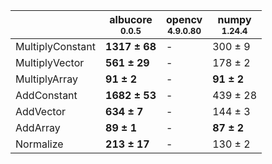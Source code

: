 |                |albucore<br><small>0.0.5</small>|opencv<br><small>4.9.0.80</small>|numpy<br><small>1.24.4</small>|
|----------------|--------------------------------|---------------------------------|------------------------------|
|MultiplyConstant|**1317 ± 68**                   |-                                |300 ± 9                       |
|MultiplyVector  |**561 ± 29**                    |-                                |178 ± 2                       |
|MultiplyArray   |**91 ± 2**                      |-                                |**91 ± 2**                    |
|AddConstant     |**1682 ± 53**                   |-                                |439 ± 28                      |
|AddVector       |**634 ± 7**                     |-                                |144 ± 3                       |
|AddArray        |**89 ± 1**                      |-                                |**87 ± 2**                    |
|Normalize       |**213 ± 17**                    |-                                |130 ± 2                       |

